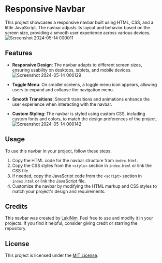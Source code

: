 # Responsive Navbar

This project showcases a responsive navbar built using HTML, CSS, and a little JavaScript. The navbar adjusts its layout and behavior based on the screen size, providing a smooth user experience across various devices.
![Screenshot 2024-05-14 000011](https://github.com/LakinduNimesh/Responsive-Navbar/assets/149768006/c773505e-e0e4-42c8-9a5d-542bf8a0437c)

## Features

- **Responsive Design**: The navbar adapts to different screen sizes, ensuring usability on desktops, tablets, and mobile devices.
  ![Screenshot 2024-05-14 000129](https://github.com/LakinduNimesh/Responsive-Navbar/assets/149768006/f9dc73f4-4365-40a1-bede-ae351f3c8e73)

- **Toggle Menu**: On smaller screens, a toggle menu icon appears, allowing users to expand and collapse the navigation menu.
- **Smooth Transitions**: Smooth transitions and animations enhance the user experience when interacting with the navbar.
- **Custom Styling**: The navbar is styled using custom CSS, including custom fonts and colors, to match the design preferences of the project.
![Screenshot 2024-05-14 000142](https://github.com/LakinduNimesh/Responsive-Navbar/assets/149768006/d4ce6dd5-1838-4bab-981f-9a0511185e27)

## Usage

To use this navbar in your project, follow these steps:

1. Copy the HTML code for the navbar structure from `index.html`.
2. Copy the CSS styles from the `<style>` section in `index.html` or link the CSS file.
3. If needed, copy the JavaScript code from the `<script>` section in `index.html` or link the JavaScript file.
4. Customize the navbar by modifying the HTML markup and CSS styles to match your project's design and requirements.

## Credits

This navbar was created by [LakiNim](https://github.com/LakiNim). Feel free to use and modify it in your projects. If you find it helpful, consider giving credit or starring the repository.

## License

This project is licensed under the [MIT License](LICENSE).
